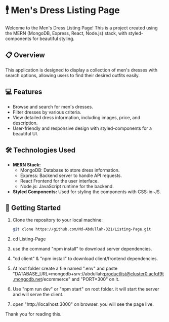 # 🕴️ Men's Dress Listing Page

Welcome to the Men's Dress Listing Page! This is a project created using the MERN (MongoDB, Express, React, Node.js) stack, with styled-components for beautiful styling.

## 📋 Overview

This application is designed to display a collection of men's dresses with search options, allowing users to find their desired outfits easily.

## 💻 Features

- Browse and search for men's dresses.
- Filter dresses by various criteria.
- View detailed dress information, including images, price, and description.
- User-friendly and responsive design with styled-components for a beautiful UI.

## 🛠️ Technologies Used

- **MERN Stack:**
  - MongoDB: Database to store dress information.
  - Express: Backend server to handle API requests.
  - React Frontend for the user interface.
  - Node.js: JavaScript runtime for the backend.
- **Styled Components:** Used for styling the components with CSS-in-JS.

## 🚀 Getting Started

1. Clone the repository to your local machine:

   ```bash
   git clone https://github.com/Md-Abdullah-321/Listing-Page.git

2. cd Listing-Page
3. use the command "npm install" to download server dependencies.
4. "cd client" & "npm install" to download client/frontend dependencies.
5. At root folder create a file named ".env" and paste "DATABASE_URL=mongodb+srv://abdullah:productlist@cluster0.acfqf9t.mongodb.net/ecommerce" and "PORT=300" on it.
6. Use "npm run dev" or "npm start" on root folder. it will start the server and will serve the client.
7. open "http://localhost:3000" on browser. you will see the page live.

Thank you for reading this. 
